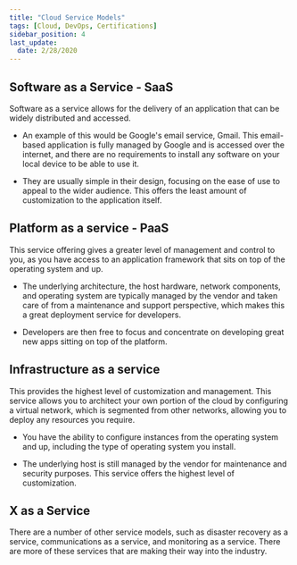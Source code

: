 ```yaml
---
title: "Cloud Service Models"
tags: [Cloud, DevOps, Certifications]
sidebar_position: 4
last_update:
  date: 2/28/2020
---
```



## Software as a Service - SaaS 

Software as a service allows for the delivery of an application that can be widely distributed and accessed. 

- An example of this would be Google's email service, Gmail. This email-based application is fully managed by Google and is accessed over the internet, and there are no requirements to install any software on your local device to be able to use it. 

- They are usually simple in their design, focusing on the ease of use to appeal to the wider audience. This offers the least amount of customization to the application itself. 


## Platform as a service - PaaS

This service offering gives a greater level of management and control to you, as you have access to an application framework that sits on top of the operating system and up. 

- The underlying architecture, the host hardware, network components, and operating system are typically managed by the vendor and taken care of from a maintenance and support perspective, which makes this a great deployment service for developers. 

- Developers are then free to focus and concentrate on developing great new apps sitting on top of the platform. 

## Infrastructure as a service

This provides the highest level of customization and management. This service allows you to architect your own portion of the cloud by configuring a virtual network, which is segmented from other networks, allowing you to deploy any resources you require. 

- You have the ability to configure instances from the operating system and up, including the type of operating system you install.  

- The underlying host is still managed by the vendor for maintenance and security purposes. This service offers the highest level of customization.

## X as a Service 

There are a number of other service models, such as disaster recovery as a service, communications as a service, and monitoring as a service. There are more of these services that are making their way into the industry. 